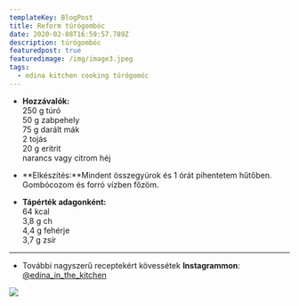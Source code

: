 ```yaml
---
templateKey: BlogPost
title: Reform túrógombóc
date: 2020-02-08T16:59:57.789Z
description: túrógombóc
featuredpost: true
featuredimage: /img/image3.jpeg
tags:
  - edina kitchen cooking túrógomóc
---
```

* **Hozzávalók:**\
     250 g túró
  \
     50 g zabpehely
  \
     75 g darált mák
  \
     2 tojás
  \
     20 g eritrit
  \
     narancs vagy citrom héj



* **Elkészítés:**Mindent összegyúrok és 1 órát pihentetem hűtőben. Gombócozom és forró vízben főzöm.



* **Tápérték adagonként:** \
  64 kcal  \
  3,8 g ch \
   4,4 g fehérje\
    3,7 g zsír

- - -

* További nagyszerű receptekért kövessétek **Instagrammon**: [@edina_in_the_kitchen](https://www.instagram.com/edina_in_the_kitchen/)

![](/img/image0-1-.jpeg)
